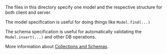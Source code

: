 The files in this directory specify one model and the respective structure for both client and server.

The model specification is useful for doing things like `Model.find(...)`

The schema specification is useful for automatically validating the `Model.insert(...)` and other DB operations.

More information about [Collections and Schemas](https://guide.meteor.com/collections.html).